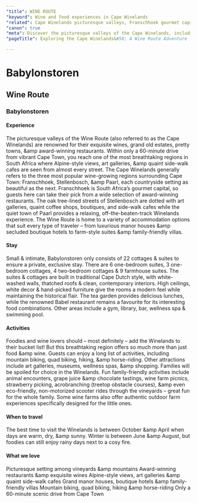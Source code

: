 ```yaml
---
"title": WINE ROUTE
"keyword": Wine and food experiences in Cape Winelands
"related": Cape Winelands picturesque valleys, Franschhoek gourmet capital, Stellenbosch oak tree-lined streets\nPaarl off-the-beaten-track Winelands, Accommodation options in Wine Route, Wine and food experiences in Cape Winelands, Outdoor activities in Wine Route, Family-friendly activities in Winelands, Wellness spas in Cape Winelands, Best time to visit the Winelands
"canon": true
"meta": Discover the picturesque valleys of the Cape Winelands, including Franschhoek, Stellenbosch, and Paarl. Explore gourmet dining, oak tree-lined streets, off-the-beaten-track experiences, accommodation options, and the best time to visit this enchanting region.
"pageTitle": Exploring the Cape Winelands&#58; A Wine Route Adventure

---
```


# Babylonstoren
## Wine Route
### Babylonstoren

#### Experience
The picturesque valleys of the Wine Route (also referred to as the Cape Winelands) are renowned for their exquisite wines, grand old estates, pretty towns, &amp award-winning restaurants.
Within only a 60-minute drive from vibrant Cape Town, you reach one of the most breathtaking regions in South Africa where Alpine-style views, art galleries, &amp quaint side-walk cafes are seen from almost every street.
The Cape Winelands generally refers to the three most popular wine-growing regions surrounding Cape Town: Franschhoek, Stellenbosch, &amp Paarl, each countryside setting as beautiful as the next.
Franschhoek is South Africa’s gourmet capital, so guests here can take their pick from a wide selection of award-winning restaurants. The oak tree-lined streets of Stellenbosch are dotted with art galleries, quaint coffee shops, boutiques, and side-walk cafes while the quiet town of Paarl provides a relaxing, off-the-beaten-track Winelands experience.
The Wine Route is home to a variety of accommodation options that suit every type of traveler – from luxurious manor houses &amp secluded boutique hotels to farm-style suites &amp family-friendly villas.

#### Stay
Small &amp; intimate, Babylonstoren only consists of 22 cottages &amp; suites to ensure a private, exclusive stay.  There are 6 one-bedroom suites, 3 one-bedroom cottages, 4 two-bedroom cottages &amp; 9 farmhouse suites. 
The suites &amp; cottages are built in traditional Cape Dutch style, with white-washed walls, thatched roofs &amp; clean, contemporary interiors.  High ceilings, white decor &amp; hand-picked furniture give the rooms a modern feel while maintaining the historical flair.
The tea garden provides delicious lunches, while the renowned Babel restaurant remains a favourite for its interesting food combinations.  Other areas include a gym, library, bar, wellness spa &amp; swimming pool.

#### Activities
Foodies and wine lovers should – most definitely – add the Winelands to their bucket list! But this breathtaking region offers so much more than just food &amp wine. Guests can enjoy a long list of activities, including mountain biking, quad biking, hiking, &amp horse-riding. Other attractions include art galleries, museums, wellness spas, &amp shopping.
Families will be spoiled for choice in the Winelands. Fun family-friendly activities include animal encounters, grape juice &amp chocolate tastings, wine farm picnics, strawberry picking, acrobranching (treetop obstacle courses), &amp even eco-friendly, non-motorized scooter rides through the vineyards – great fun for the whole family. Some wine farms also offer authentic outdoor farm experiences specifically designed for the little ones.

#### When to travel
The best time to visit the Winelands is between October &amp April when days are warm, dry, &amp sunny. Winter is between June &amp August, but foodies can still enjoy rainy days next to a cosy fire.


#### What we love
Picturesque setting among vineyards &amp mountains
Award-winning restaurants &amp exquisite wines
Alpine-style views, art galleries &amp quaint side-walk cafes
Grand manor houses, boutique hotels &amp family-friendly villas
Mountain biking, quad biking, hiking &amp horse-riding
Only a 60-minute scenic drive from Cape Town